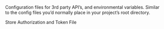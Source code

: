 Configuration files for 3rd party API’s, and environmental variables. Similar to the config files you’d normally place in your project’s root directory.

Store Authorization and Token File